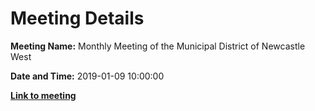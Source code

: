 # Meeting Details

**Meeting Name:** Monthly Meeting of the Municipal District of Newcastle West

**Date and Time:** 2019-01-09 10:00:00

**<a href="https://www.limerick.ie/council/whats-on/monthly-meeting-municipal-district-newcastle-west-36" target="_blank">Link to meeting</a>**
